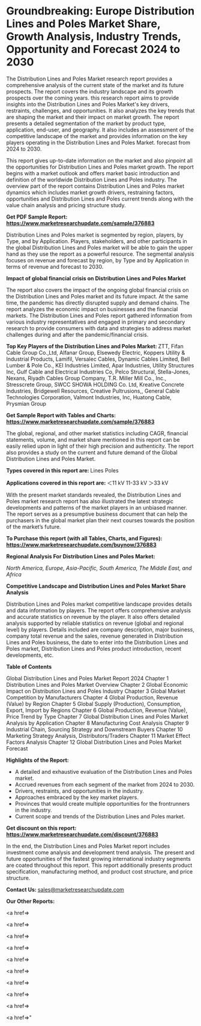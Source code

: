 # Groundbreaking: Europe Distribution Lines and Poles Market Share, Growth Analysis, Industry Trends, Opportunity and Forecast 2024 to 2030

The Distribution Lines and Poles Market research report provides a comprehensive analysis of the current state of the market and its future prospects. The report covers the industry landscape and its growth prospects over the coming years. this research report aims to provide insights into the Distribution Lines and Poles Market's key drivers, restraints, challenges, and opportunities. It also analyzes the key trends that are shaping the market and their impact on market growth. The report presents a detailed segmentation of the market by product type, application, end-user, and geography. It also includes an assessment of the competitive landscape of the market and provides information on the key players operating in the Distribution Lines and Poles Market. forecast from 2024 to 2030.

This report gives up-to-date information on the market and also pinpoint all the opportunities for Distribution Lines and Poles market growth. The report begins with a market outlook and offers market basic introduction and definition of the worldwide Distribution Lines and Poles industry. The overview part of the report contains Distribution Lines and Poles market dynamics which includes market growth drivers, restraining factors, opportunities and Distribution Lines and Poles current trends along with the value chain analysis and pricing structure study.

<strong><b>Get PDF Sample Report: <a href=https://www.marketresearchupdate.com/sample/376883>https://www.marketresearchupdate.com/sample/376883</a></b></strong>

Distribution Lines and Poles market is segmented by region, players, by Type, and by Application. Players, stakeholders, and other participants in the global Distribution Lines and Poles market will be able to gain the upper hand as they use the report as a powerful resource. The segmental analysis focuses on revenue and forecast by region, by Type and by Application in terms of revenue and forecast to 2030.

<strong><b>Impact of global financial crisis on Distribution Lines and Poles Market</b></strong>

The report also covers the impact of the ongoing global financial crisis on the Distribution Lines and Poles market and its future impact. At the same time, the pandemic has directly disrupted supply and demand chains. The report analyzes the economic impact on businesses and the financial markets. The Distribution Lines and Poles report gathered information from various industry representatives and engaged in primary and secondary research to provide consumers with data and strategies to address market challenges during and after the pandemic/financial crisis.

<strong><b>Top Key Players of the Distribution Lines and Poles Market:
</b></strong>ZTT, Fifan Cable Group Co.,Ltd, Alfanar Group, Elsewedy Electric, Koppers Utility & Industrial Products, Lamifil, Versalec Cables, Dynamic Cables Limited, Bell Lumber & Pole Co., KEI Industries Limited, Apar Industries, Utility Structures Inc, Gulf Cable and Electrical Industries Co, Pelco Structural, Stella-Jones, Nexans, Riyadh Cables Group Company, T.R. Miller Mill Co., Inc., Stresscrete Group, SWCC SHOWA HOLDING Co. Ltd, Kreative Concrete Industries, Bridgewell Resources, Creative Pultrusions,, General Cable Technologies Corporation, Valmont Industries, Inc, Huatong Cable, Prysmian Group<strong><b>
</b></strong>

<strong><b>Get Sample Report with Tables and Charts: <a href=https://www.marketresearchupdate.com/sample/376883>https://www.marketresearchupdate.com/sample/376883</a></b></strong>

The global, regional, and other market statistics including CAGR, financial statements, volume, and market share mentioned in this report can be easily relied upon in light of their high precision and authenticity. The report also provides a study on the current and future demand of the Global Distribution Lines and Poles Market.

<strong><b>Types covered in this report are:
</b></strong>Lines
Poles<strong><b>
</b></strong>

<strong><b>Applications covered in this report are:
</b></strong>＜11 kV
11-33 kV
＞33 kV<strong><b>
</b></strong>

With the present market standards revealed, the Distribution Lines and Poles market research report has also illustrated the latest strategic developments and patterns of the market players in an unbiased manner. The report serves as a presumptive business document that can help the purchasers in the global market plan their next courses towards the position of the market’s future.

<strong><b>To Purchase this report (with all Tables, Charts, and Figures): <a href=https://www.marketresearchupdate.com/buynow/376883>https://www.marketresearchupdate.com/buynow/376883</a></b></strong>

<strong><b>Regional Analysis For Distribution Lines and Poles Market:</b></strong>

<em><i>North America, Europe, Asia-Pacific, South America, The Middle East, and Africa</i></em>

<strong><b>Competitive Landscape and Distribution Lines and Poles Market Share Analysis</b></strong>

Distribution Lines and Poles market competitive landscape provides details and data information by players. The report offers comprehensive analysis and accurate statistics on revenue by the player. It also offers detailed analysis supported by reliable statistics on revenue (global and regional level) by players. Details included are company description, major business, company total revenue and the sales, revenue generated in Distribution Lines and Poles business, the date to enter into the Distribution Lines and Poles market, Distribution Lines and Poles product introduction, recent developments, etc.

<strong><b>Table of Contents</b></strong>

Global Distribution Lines and Poles Market Report 2024
Chapter 1 Distribution Lines and Poles Market Overview
Chapter 2 Global Economic Impact on Distribution Lines and Poles Industry
Chapter 3 Global Market Competition by Manufacturers
Chapter 4 Global Production, Revenue (Value) by Region
Chapter 5 Global Supply (Production), Consumption, Export, Import by Regions
Chapter 6 Global Production, Revenue (Value), Price Trend by Type
Chapter 7 Global Distribution Lines and Poles Market Analysis by Application
Chapter 8 Manufacturing Cost Analysis
Chapter 9 Industrial Chain, Sourcing Strategy and Downstream Buyers
Chapter 10 Marketing Strategy Analysis, Distributors/Traders
Chapter 11 Market Effect Factors Analysis
Chapter 12 Global Distribution Lines and Poles Market Forecast

<strong><b>Highlights of the Report:</b></strong>

- A detailed and exhaustive evaluation of the Distribution Lines and Poles market.
- Accrued revenues from each segment of the market from 2024 to 2030.
- Drivers, restraints, and opportunities in the industry.
- Approaches embraced by the key market players.
- Provinces that would create multiple opportunities for the frontrunners in the industry.
- Current scope and trends of the Distribution Lines and Poles market.

<strong><b>Get discount on this report: <a href=https://www.marketresearchupdate.com/discount/376883>https://www.marketresearchupdate.com/discount/376883</a></b></strong>

In the end, the Distribution Lines and Poles Market report includes investment come analysis and development trend analysis. The present and future opportunities of the fastest growing international industry segments are coated throughout this report. This report additionally presents product specification, manufacturing method, and product cost structure, and price structure.

<strong><b>Contact Us:
</b></strong>sales@marketresearchupdate.com

<strong>Our Other Reports:</strong>

<a href=></a>

<a href=></a>

<a href=></a>

<a href=></a>

<a href=></a>

<a href=></a>

<a href=></a>

<a href=></a>

<a href=></a>

<a href=></a>"
